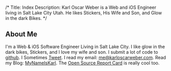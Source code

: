 /*
Title: Index
Description: Karl Oscar Weber is a Web and iOS Engineer living in Salt Lake City Utah. He likes Stickers, His Wife and Son, and Glow in the dark Bikes.
*/

## About Me

I'm a Web &amp; iOS Software Engineer Living in Salt Lake City. I like glow in the dark bikes, Stickers, and I love my wife and son. I submit a lot of code to [github](https://github.com/karloscarweber). I Sometimes [Tweet](https://twitter.com/karloscarweber). I read my email: [me@karloscarweber.com](mailto:me@karloscarweber.com). Read my Blog: [MyNameIsKarl](http://mynameiskarl.com). The [Open Source Report Card](http://osrc.dfm.io/karloscarweber) is really cool too.